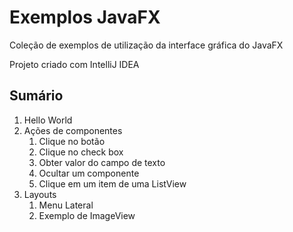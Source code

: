 # Exemplos JavaFX

Coleção de exemplos de utilização da interface gráfica do JavaFX

Projeto criado com IntelliJ IDEA


## Sumário

1. Hello World
2. Ações de componentes
    1. Clique no botão
    2. Clique no check box
    3. Obter valor do campo de texto
    4. Ocultar um componente
    5. Clique em um item de uma ListView
3. Layouts
    1. Menu Lateral
    2. Exemplo de ImageView
